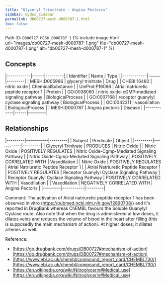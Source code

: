 ```yaml
---
title: "Glyceryl Trinitrate - Angina Pectoris"
sidebar: mydoc_sidebar
permalink: db00727-mesh-d000787-1.html
toc: false 
---
```



Path ID: `DB00727_MESH_D000787_1`
{% include image.html url="images/db00727-mesh-d000787-1.png" file="db00727-mesh-d000787-1.png" alt="db00727-mesh-d000787-1" %}

## Concepts

|------------|------|---------|
| Identifier | Name | Type    |
|------------|------|---------|
| MESH:D005996 | glyceryl trinitrate | Drug |
| CHEBI:16480 | nitric oxide | ChemicalSubstance |
| UniProt:P16066 | Atrial natriuretic peptide receptor 1 | Protein |
| GO:0038060 | nitric oxide-cGMP-mediated signaling pathway | BiologicalProcess |
| GO:0007168 | receptor guanylyl cyclase signaling pathway | BiologicalProcess |
| GO:0042311 | vasodilation | BiologicalProcess |
| MESH:D000787 | Angina pectoris | Disease |
|------------|------|---------|

## Relationships

|---------|-----------|---------|
| Subject | Predicate | Object  |
|---------|-----------|---------|
| Glyceryl Trinitrate | PRODUCES | Nitric Oxide |
| Nitric Oxide | POSITIVELY REGULATES | Nitric Oxide-Cgmp-Mediated Signaling Pathway |
| Nitric Oxide-Cgmp-Mediated Signaling Pathway | POSITIVELY CORRELATED WITH | Vasodilation |
| Nitric Oxide | POSITIVELY REGULATES | Atrial Natriuretic Peptide Receptor 1 |
| Atrial Natriuretic Peptide Receptor 1 | POSITIVELY REGULATES | Receptor Guanylyl Cyclase Signaling Pathway |
| Receptor Guanylyl Cyclase Signaling Pathway | POSITIVELY CORRELATED WITH | Vasodilation |
| Vasodilation | NEGATIVELY CORRELATED WITH | Angina Pectoris |
|---------|-----------|---------|

Comment: The activation of Atrial natriuretic peptide receptor 1 has been observed in vitro (https://pubmed.ncbi.nlm.nih.gov/12890708/) and it's reported in DrugBank whereas ChEMBL favours the Soluble Guanylyl Cyclase route. Also note that when the drug is admnistered at low doses, it dilates veins and reduces the volume of blood in the heart after filling (this is supposedly the main mechanism of action). At higher doses, it dilates arteries as well.

Reference: 
  - [https://go.drugbank.com/drugs/DB00727#mechanism-of-action](https://go.drugbank.com/drugs/DB00727#mechanism-of-action)
  - [https://www.ebi.ac.uk/chembl/compound_report_card/CHEMBL730/](https://www.ebi.ac.uk/chembl/compound_report_card/CHEMBL730/)
  - [https://en.wikipedia.org/wiki/Nitroglycerin#Medical_use](https://en.wikipedia.org/wiki/Nitroglycerin#Medical_use)
